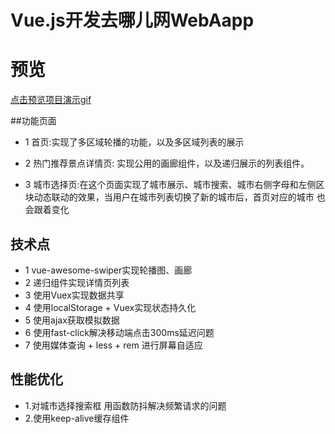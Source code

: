 # Vue.js开发去哪儿网WebAapp 
# 预览
[点击预览项目演示gif](http://39.108.252.24:4000/gif1.gif)
 
##功能页面
* 1 首页:实现了多区域轮播的功能，以及多区域列表的展示

* 2 热门推荐景点详情页: 实现公用的画廊组件，以及递归展示的列表组件。

* 3 城市选择页:在这个页面实现了城市展示、城市搜索、城市右侧字母和左侧区块动态联动的效果，当用户在城市列表切换了新的城市后，首页对应的城市
也会跟着变化  

## 技术点
* 1 vue-awesome-swiper实现轮播图、画廊
* 2 递归组件实现详情页列表
* 3 使用Vuex实现数据共享
* 4 使用localStorage + Vuex实现状态持久化
* 5 使用ajax获取模拟数据
* 6 使用fast-click解决移动端点击300ms延迟问题
* 7 使用媒体查询 + less + rem 进行屏幕自适应
## 性能优化
* 1.对城市选择搜索框 用函数防抖解决频繁请求的问题
* 2.使用keep-alive缓存组件  


